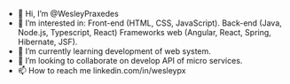- 👋 Hi, I’m @WesleyPraxedes
- 👀 I’m interested in:
    Front-end (HTML, CSS, JavaScript).
    Back-end (Java, Node.js, Typescript, React)
    Frameworks web (Angular, React, Spring, Hibernate, JSF).
- 🌱 I’m currently learning development of web system.
- 💞️ I’m looking to collaborate on develop API of micro services.
- 📫 How to reach me linkedin.com/in/wesleypx

<!---
WesleyPraxedes/WesleyPraxedes is a ✨ special ✨ repository because its `README.md` (this file) appears on your GitHub profile.
You can click the Preview link to take a look at your changes.
--->
